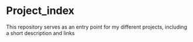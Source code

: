 # Project_index
This repository serves as an entry point for my different projects, including a short description and links
